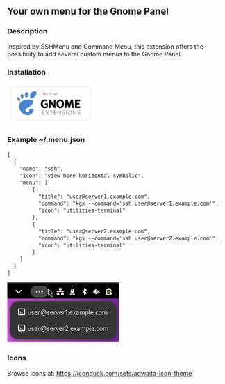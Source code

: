 ## Your own menu for the Gnome Panel

### Description
Inspired by SSHMenu and Command Menu, this extension offers the possibility to add several custom menus to the Gnome Panel.

### Installation
<a href="">
<img src="https://github.com/andyholmes/gnome-shell-extensions-badge/raw/master/get-it-on-ego.svg" alt="Get it on EGO" width="200" />
</a>

### Example ~/.menu.json

```
[
  {
    "name": "ssh",
    "icon": "view-more-horizontal-symbolic",
    "menu": [
        {
          "title": "user@server1.example.com",
          "command": "kgx --command='ssh user@server1.example.com'",
          "icon": "utilities-terminal"
        },
        {
          "title": "user@server2.example.com",
          "command": "kgx --command='ssh user@server2.example.com'",
          "icon": "utilities-terminal"
        }
    ]
  }
]
```

![screenshot](<screenshot.png>)

### Icons

Browse icons at: https://iconduck.com/sets/adwaita-icon-theme
